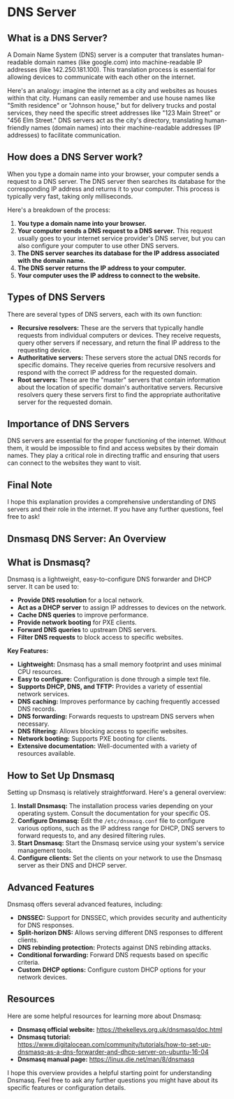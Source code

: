 # DNS Server
## What is a DNS Server?

A Domain Name System (DNS) server is a computer that translates human-readable domain names \(like google.com\) into machine-readable IP addresses \(like 142.250.181.100\). This translation process is essential for allowing devices to communicate with each other on the internet. 

Here's an analogy: imagine the internet as a city and websites as houses within that city. Humans can easily remember and use house names like \"Smith residence\" or \"Johnson house,\" but for delivery trucks and postal services, they need the specific street addresses like \"123 Main Street\" or \"456 Elm Street.\" DNS servers act as the city's directory, translating human-friendly names (domain names) into their machine-readable addresses (IP addresses) to facilitate communication.

## How does a DNS Server work?

When you type a domain name into your browser, your computer sends a request to a DNS server. The DNS server then searches its database for the corresponding IP address and returns it to your computer. This process is typically very fast, taking only milliseconds.

Here's a breakdown of the process:

1. **You type a domain name into your browser.**
2. **Your computer sends a DNS request to a DNS server.** This request usually goes to your internet service provider's DNS server, but you can also configure your computer to use other DNS servers.
3. **The DNS server searches its database for the IP address associated with the domain name.**
4. **The DNS server returns the IP address to your computer.**
5. **Your computer uses the IP address to connect to the website.**

## Types of DNS Servers

There are several types of DNS servers, each with its own function:

* **Recursive resolvers:** These are the servers that typically handle requests from individual computers or devices. They receive requests, query other servers if necessary, and return the final IP address to the requesting device.
* **Authoritative servers:** These servers store the actual DNS records for specific domains. They receive queries from recursive resolvers and respond with the correct IP address for the requested domain.
* **Root servers:** These are the \"master\" servers that contain information about the location of specific domain's authoritative servers. Recursive resolvers query these servers first to find the appropriate authoritative server for the requested domain.

## Importance of DNS Servers

DNS servers are essential for the proper functioning of the internet. Without them, it would be impossible to find and access websites by their domain names. They play a critical role in directing traffic and ensuring that users can connect to the websites they want to visit.

## Final Note

I hope this explanation provides a comprehensive understanding of DNS servers and their role in the internet. If you have any further questions, feel free to ask!
## Dnsmasq DNS Server: An Overview

## What is Dnsmasq?

Dnsmasq is a lightweight, easy-to-configure DNS forwarder and DHCP server. It can be used to:

* **Provide DNS resolution** for a local network.
* **Act as a DHCP server** to assign IP addresses to devices on the network.
* **Cache DNS queries** to improve performance.
* **Provide network booting** for PXE clients.
* **Forward DNS queries** to upstream DNS servers.
* **Filter DNS requests** to block access to specific websites.

**Key Features:**

* **Lightweight:** Dnsmasq has a small memory footprint and uses minimal CPU resources.
* **Easy to configure:** Configuration is done through a simple text file.
* **Supports DHCP, DNS, and TFTP:** Provides a variety of essential network services.
* **DNS caching:** Improves performance by caching frequently accessed DNS records.
* **DNS forwarding:** Forwards requests to upstream DNS servers when necessary.
* **DNS filtering:** Allows blocking access to specific websites.
* **Network booting:** Supports PXE booting for clients.
* **Extensive documentation:** Well-documented with a variety of resources available.

## How to Set Up Dnsmasq

Setting up Dnsmasq is relatively straightforward. Here's a general overview:

1. **Install Dnsmasq:** The installation process varies depending on your operating system. Consult the documentation for your specific OS.
2. **Configure Dnsmasq:** Edit the `/etc/dnsmasq.conf` file to configure various options, such as the IP address range for DHCP, DNS servers to forward requests to, and any desired filtering rules.
3. **Start Dnsmasq:** Start the Dnsmasq service using your system's service management tools.
4. **Configure clients:** Set the clients on your network to use the Dnsmasq server as their DNS and DHCP server.

## Advanced Features

Dnsmasq offers several advanced features, including:

* **DNSSEC:** Support for DNSSEC, which provides security and authenticity for DNS responses.
* **Split-horizon DNS:** Allows serving different DNS responses to different clients.
* **DNS rebinding protection:** Protects against DNS rebinding attacks.
* **Conditional forwarding:** Forward DNS requests based on specific criteria.
* **Custom DHCP options:** Configure custom DHCP options for your network devices.

## Resources

Here are some helpful resources for learning more about Dnsmasq:

* **Dnsmasq official website:** https://thekelleys.org.uk/dnsmasq/doc.html
* **Dnsmasq tutorial:** https://www.digitalocean.com/community/tutorials/how-to-set-up-dnsmasq-as-a-dns-forwarder-and-dhcp-server-on-ubuntu-16-04
* **Dnsmasq manual page:** https://linux.die.net/man/8/dnsmasq

I hope this overview provides a helpful starting point for understanding Dnsmasq. Feel free to ask any further questions you might have about its specific features or configuration details.
